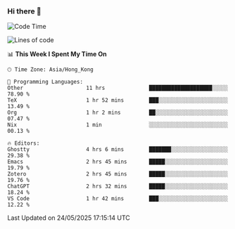 ### Hi there 👋

<!--
**nicehiro/nicehiro** is a ✨ _special_ ✨ repository because its `README.md` (this file) appears on your GitHub profile.

Here are some ideas to get you started:

- 🔭 I’m currently working on ...
- 🌱 I’m currently learning ...
- 👯 I’m looking to collaborate on ...
- 🤔 I’m looking for help with ...
- 💬 Ask me about ...
- 📫 How to reach me: ...
- 😄 Pronouns: ...
- ⚡ Fun fact: ...
-->

<!--START_SECTION:waka-->
![Code Time](http://img.shields.io/badge/Code%20Time-684%20hrs%2049%20mins-blue)

![Lines of code](https://img.shields.io/badge/From%20Hello%20World%20I%27ve%20Written-1.7%20million%20lines%20of%20code-blue)

📊 **This Week I Spent My Time On** 

```text
🕑︎ Time Zone: Asia/Hong_Kong

💬 Programming Languages: 
Other                    11 hrs              ████████████████████░░░░░   78.90 % 
TeX                      1 hr 52 mins        ███░░░░░░░░░░░░░░░░░░░░░░   13.49 % 
Org                      1 hr 2 mins         ██░░░░░░░░░░░░░░░░░░░░░░░   07.47 % 
Nix                      1 min               ░░░░░░░░░░░░░░░░░░░░░░░░░   00.13 % 

🔥 Editors: 
Ghostty                  4 hrs 6 mins        ███████░░░░░░░░░░░░░░░░░░   29.38 % 
Emacs                    2 hrs 45 mins       █████░░░░░░░░░░░░░░░░░░░░   19.79 % 
Zotero                   2 hrs 45 mins       █████░░░░░░░░░░░░░░░░░░░░   19.76 % 
ChatGPT                  2 hrs 32 mins       █████░░░░░░░░░░░░░░░░░░░░   18.24 % 
VS Code                  1 hr 42 mins        ███░░░░░░░░░░░░░░░░░░░░░░   12.22 % 
```


 Last Updated on 24/05/2025 17:15:14 UTC
<!--END_SECTION:waka-->
